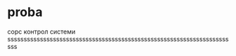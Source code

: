 ﻿# proba
сорс контрол системи
sssssssssssssssssssssssssssssssssssssssssssssssssssssssssssssssssssssss
